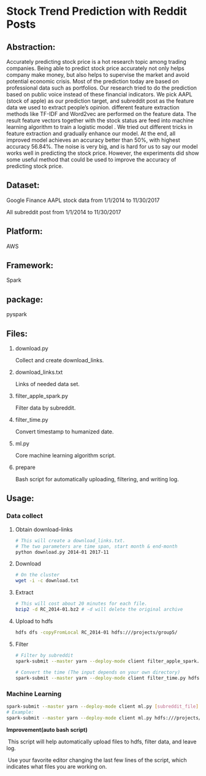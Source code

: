 # Stock Trend Prediction with Reddit Posts

## Abstraction:

Accurately predicting stock price is a hot research topic among trading companies. Being able to predict stock price accurately not only helps company make money, but also helps to supervise the market and avoid potential economic crisis. Most of the prediction today are based on professional data such as portfolios. Our research tried to do the prediction based on public voice instead of these financial indicators. We pick AAPL (stock of apple) as our prediction target, and subreddit post as the feature data we used to extract people’s opinion. different feature extraction methods like TF-IDF and Word2vec are performed on the feature data. The result feature vectors together with the stock status are feed into machine learning algorithm to train a logistic model . We tried out different tricks in feature extraction and gradually enhance our model. At the end, all improved model achieves an accuracy better than 50%, with highest accuracy 56.84%. The noise is very big, and is hard for us to say our model works well in predicting the stock price. However, the experiments did show some useful method that could be used to improve the accuracy of predicting stock price.

## Dataset:

Google Finance AAPL stock data from 1/1/2014 to 11/30/2017

All subreddit post from 1/1/2014 to 11/30/2017

## Platform:

AWS

## Framework:

Spark

## package:

pyspark

## Files:

1. download.py

    Collect and create download_links.

2. download_links.txt

    Links of needed data set.

3. filter_apple_spark.py

    Filter data by subreddit.

4. filter_time.py

    Convert timestamp to humanized date.

5. ml.py

    Core machine learning algorithm script.

6. prepare

    Bash script for automatically uploading, filtering, and writing log.

## Usage:

### Data collect

1. Obtain download-links

   ```bash
   # This will create a download_links.txt.
   # The two parameters are time span, start month & end-month
   python download.py 2014-01 2017-11
   ```

2. Download

   ```bash
   # On the cluster
   wget -i -c download.txt
   ```

3. Extract

   ```bash
   # This will cost about 20 minutes for each file.
   bzip2 -d RC_2014-01.bz2 # -d will delete the original archive
   ```

4. Upload to hdfs

   ```bash
   hdfs dfs -copyFromLocal RC_2014-01 hdfs:///projects/group5/
   ```

5. Filter

   ```bash
   # Filter by subreddit
   spark-submit --master yarn --deploy-mode client filter_apple_spark.py hdfs:///projects/group5/RC_2014-01 hdfs:///projects/group5/2014-01
       
   # Convert the time (The input depends on your own directory)
   spark-submit --master yarn --deploy-mode client filter_time.py hdfs:///projects/group5/201*/part* hdfs:///projects/group5/time_filtered
   ```
       
### Machine Learning
        
```bash
spark-submit --master yarn --deploy-mode client ml.py [subreddit_file] [stock_data_file]
# Example:
spark-submit --master yarn --deploy-mode client ml.py hdfs:///projects/group5/filter_time/part-00043 hdfs:///projects/group5/stock
```

**Improvement(auto bash script)**

​	This script will help automatically upload files to hdfs, filter data, and leave log.

​	Use your favorite editor changing the last few lines of the script, which indicates what files you are working on.
